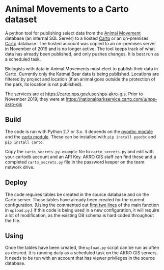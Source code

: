 # Animal Movements to a Carto dataset

A python tool for publishing select data from the
[Animal Movement](https://github.com/AKROGIS/AnimalMovement)
database (an internal SQL Server) to a hosted [Carto](https://carto.com) or
an on-premises [Carto](https://carto.nps.gov) database. The hosted account was
copied to an on-premises server in November of 2019 and is no longer active.
The tool keeps track of what data has already been
published, and only pushes changes.  It is best run as a
scheduled task.

Biologists with data in Animal Movements must elect to publish
their data in Carto.  Currently only the Katmai Bear data is
being published. Locations are filtered by project and location
(if an animal goes outside the protection of the park, its
location is not published).

The services are at <https://carto.nps.gov/user/nps-akro-gis>. Prior to
November 2019, they were at
<https://nationalparkservice.carto.com/u/nps-akro-gis>

## Build

The code is run with Python 2.7 or 3.x. It depends on the
[pyodbc module](https://pypi.org/project/pyodbc/) and the
[carto module](https://pypi.org/project/carto/).
These can be installed with `pip install pyodbc` and `pip install carto`.

Copy the `carto_secrets.py.example` file to `carto_secrets.py` and
edit with your cartodb account and an API Key.
AKRO GIS staff can find these and a completed
`carto_secrets.py` file in the password keeper on the
team network drive.

## Deploy

The code requires tables be created in the source database
and on the Carto server.  Those tables have already been
created for the current configuration.  (Using the commented out
[first two lines](https://github.com/AKROGIS/am2cartodb/blob/master/upload.py#L509-L510)
of the main function in `upload.py`.)
If this code is being used in a new configuration, it will
require a lot of modification, as the existing DB schema is
hard coded throughout the file.

## Using

Once the tables have been created, the `upload.py` script can
be run as often as desired.  It is running daily as a scheduled
task on the AKRO GIS servers.  It needs to be run with an
account that has viewer privileges in the source database.
